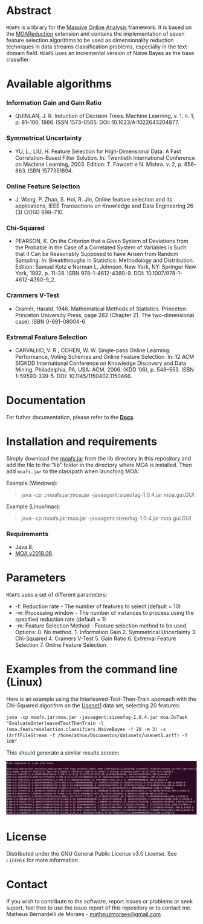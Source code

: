 # Abstract

`MOAFS` is a library for the [Massive Online Analysis](https://moa.cms.waikato.ac.nz/) framework. It is based on the [MOAReduction](https://linkinghub.elsevier.com/retrieve/pii/S0925231217302631) extension and contains the implementation of seven feature selection algorithms to be used as dimensionality reduction techniques in data streams classification problems, especially in the text-domain field. `MOAFS` uses an incremental version of Naïve Bayes as the base classifier.

# Available algorithms

### Information Gain and Gain Ratio

* QUINLAN, J. R. Induction of Decision Trees. Machine Learning, v. 1, n. 1, p. 81–106, 1986. ISSN 1573-0565. DOI: 10.1023/A:1022643204877.

### Symmetrical Uncertainty

* YU, L.; LIU, H. Feature Selection for High-Dimensional Data: A Fast Correlation-Based Filter Solution. In: Twentieth International Conference on Machine Learning, 2003. Edition: T. Fawcett e N. Mishra. v. 2, p. 856–863. ISBN 1577351894.

### Online Feature Selection

* J. Wang, P. Zhao, S. Hoi, R. Jin, Online feature selection and its applications, IEEE Transactions on Knowledge and Data Engineering 26 (3) (2014) 698–710.

### Chi-Squared

* PEARSON, K. On the Criterion that a Given System of Deviations from the Probable in the Case of a Correlated System of Variables is Such that it Can be Reasonably Supposed to have Arisen from Random Sampling. In: Breakthroughs in Statistics: Methodology and Distribution. Edition: Samuel Kotz e Norman L. Johnson. New York, NY: Springer New York, 1992. p. 11–28. ISBN 978-1-4612-4380-9. DOI: 10.1007/978-1-4612-4380-9_2.

### Crammers V-Test

* Cramér, Harald. 1946. Mathematical Methods of Statistics. Princeton: Princeton University Press, page 282 (Chapter 21. The two-dimensional case). ISBN 0-691-08004-6

### Extremal Feature Selection

* CARVALHO, V. R.; COHEN, W. W. Single-pass Online Learning: Performance, Voting Schemes and Online Feature Selection. In: 12 ACM SIGKDD International
Conference on Knowledge Discovery and Data Mining. Philadelphia, PA, USA: ACM, 2006. (KDD ’06), p. 548–553. ISBN 1-59593-339-5. DOI: 10.1145/1150402.1150466.

# Documentation

For futher documentation, please refer to the <a href="https://moafs.readthedocs.io/en/latest/"><strong>Docs</strong></a>.

# Installation and requirements

Simply download the [moafs.jar](https://github.com/mbdemoraes/moafs/raw/master/lib/moafs.jar) from the lib directory in this repository and add the file to the "lib" folder in the directory where MOA is installed. Then add `moafs.jar` to the classpath when launching MOA:

Example (Windows):

> java -cp .;moafs.jar;moa.jar -javaagent:sizeofag-1.0.4.jar moa.gui.GUI

Example (Linux/mac):

> java -cp moafs.jar:moa.jar -javaagent:sizeofag-1.0.4.jar moa.gui.GUI

### Requirements

* Java 8;
* [MOA v2018.06](https://moa.cms.waikato.ac.nz/downloads/).

# Parameters

`MOAFS` uses a set of different parameters:

* -f: Reduction rate - The number of features to select (default = 10)
* -w: Processing window -  The number of instances to process using the specified reduction rate (default = 1)
* -m: Feature Selection Method - Feature selection method to be used. Options: 0. No method. 1. Information Gain 2. Symmetrical Uncertainty 3. Chi-Squared 4. Cramers V-Test 5. Gain Ratio 6. Extremal Feature Selection 7. Online Feature Selection

# Examples from the command line (Linux)

Here is an example using the Interleaved-Test-Then-Train approach with the Chi-Squared algorithm on the [Usenet1](http://mlkd.csd.auth.gr/datasets.html) data set, selecting 20 features:

```
java -cp moafs.jar:moa.jar -javaagent:sizeofag-1.0.4.jar moa.DoTask "EvaluateInterleavedTestThenTrain -l (moa.featureselection.classifiers.NaiveBayes -f 20 -m 3) -s (ArffFileStream -f /home/athos/Documentos/datasets/usenet1.arff) -f 100"
```

This should generate a similar results screen:


<p align="left">
<img src="./docs/_static/telaMOAFS.png" alt="MOAFSscreen">
</p>

# License

Distributed under the GNU General Public License v3.0 License. See `LICENSE` for more information.

# Contact

If you wish to contribute to the software, report issues or problems or seek suport, feel free to use the issue report of this repository or to contact me.
Matheus Bernardelli de Moraes - matheuzmoraes@gmail.com
